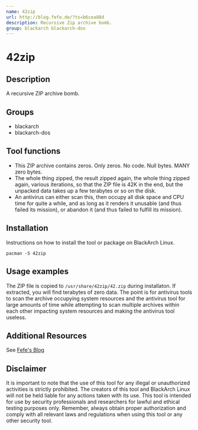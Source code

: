 ```yaml
---
name: 42zip
url: http://blog.fefe.de/?ts=b6cea88d
description: Recursive Zip archive bomb.
group: blackarch blackarch-dos
---
```


# 42zip

## Description
A recursive ZIP archive bomb.

## Groups
- blackarch
- blackarch-dos

## Tool functions
- This ZIP archive contains zeros. Only zeros. No code. Null bytes. MANY zero bytes.
- The whole thing zipped, the result zipped again, the whole thing zipped again, various iterations, so that the ZIP file is 42K in the end, but the unpacked data takes up a few terabytes or so on the disk. 
- An antivirus can either scan this, then occupy all disk space and CPU time for quite a while, and as long as it renders it unusable (and thus failed its mission), or abandon it (and thus failed to fulfill its mission).

## Installation
Instructions on how to install the tool or package on BlackArch Linux.

```
pacman -S 42zip
```

## Usage examples
The ZIP file is copied to `/usr/share/42zip/42.zip` during installaton. If extracted, you will find terabytes of zero data. The point is for antivirus tools to scan the archive occupying system resources and the antivirus tool for large amounts of time while attempting to scan multiple archives within each other impacting system resources and making the antivirus tool useless. 

## Additional Resources
See [Fefe's Blog](http://blog.fefe.de/?ts=b6cea88d)

## Disclaimer
It is important to note that the use of this tool for any illegal or unauthorized activities is strictly prohibited. The creators of this tool and BlackArch Linux will not be held liable for any actions taken with its use. This tool is intended for use by security professionals and researchers for lawful and ethical testing purposes only. Remember, always obtain proper authorization and comply with all relevant laws and regulations when using this tool or any other security tool.
